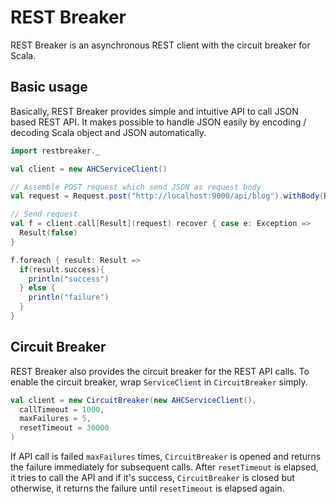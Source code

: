 REST Breaker
====

REST Breaker is an asynchronous REST client with the circuit breaker for Scala.

Basic usage
----

Basically, REST Breaker provides simple and intuitive API to call JSON based REST API.
It makes possible to handle JSON easily by encoding / decoding Scala object and JSON automatically.

```scala
import restbreaker._

val client = new AHCServiceClient()

// Assemble POST request which send JSON as request body
val request = Request.post("http://localhost:9000/api/blog").withBody(BlogPost(...))

// Send request
val f = client.call[Result](request) recover { case e: Exception =>
  Result(false)
}

f.foreach { result: Result =>
  if(result.success){
    println("success")
  } else {
    println("failure")
  }
}
```

Circuit Breaker
----

REST Breaker also provides the circuit breaker for the REST API calls.
To enable the circuit breaker, wrap `ServiceClient` in `CircuitBreaker` simply.

```scala
val client = new CircuitBreaker(new AHCServiceClient(), 
  callTimeout = 1000, 
  maxFailures = 5, 
  resetTimeout = 30000
)
```

If API call is failed `maxFailures` times, `CircuitBreaker` is opened and returns the failure immediately for subsequent calls.
After `resetTimeout` is elapsed, it tries to call the API and if it's success, `CircuitBreaker` is closed but otherwise, 
it returns the failure until `resetTimeout` is elapsed again.
